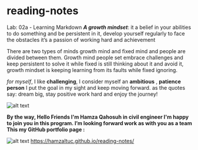 # reading-notes
Lab: 02a - Learning Markdown
***A growth mindset***: it a belief in your abilities to do something and be persistent in it, develop yourself regularly to face the obstacles it’s a passion of working hard and achievement 

There are two types of minds growth mind and fixed mind and people are divided between them.
Growth mind people set embrace challenges and keep persistent to solve it while fixed is still thinking about it and avoid it, growth mindset is keeping learning from its faults while fixed ignoring.

*for myself*, I like **challenging**, I consider myself an **ambitious** , **patience person**  I put the goal in my sight and keep moving forward. as the quotes say: dream big, stay positive work hard and enjoy the journey!



![alt text](https://s3.amazonaws.com/lightsail-quotezine/wp-content/uploads/2013/10/12223645/hard-work-quote-2.jpg)




**By the way, Hello Friends  I'm  Hamza Qahosuh in civil engineer   I'm happy to join you in this program. I’m looking forward work as  with you as a team 
This my GitHub portfolio page :**


![alt text](https://p.kindpng.com/picc/s/128-1280187_github-logo-png-github-transparent-png.png)
   https://hamzaltuc.github.io/reading-notes/

